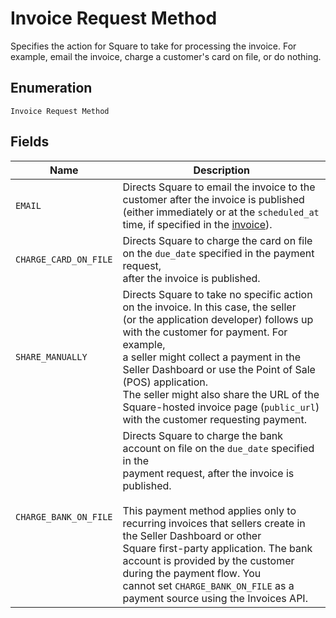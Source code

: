 
# Invoice Request Method

Specifies the action for Square to take for processing the invoice. For example,
email the invoice, charge a customer's card on file, or do nothing.

## Enumeration

`Invoice Request Method`

## Fields

| Name | Description |
|  --- | --- |
| `EMAIL` | Directs Square to email the invoice to the customer after the invoice is published<br>(either immediately or at the `scheduled_at` time, if specified in the [invoice](#type-invoice)). |
| `CHARGE_CARD_ON_FILE` | Directs Square to charge the card on file on the `due_date` specified in the payment request,<br>after the invoice is published. |
| `SHARE_MANUALLY` | Directs Square to take no specific action on the invoice. In this case, the seller<br>(or the application developer) follows up with the customer for payment. For example,<br>a seller might collect a payment in the Seller Dashboard or use the Point of Sale (POS) application.<br>The seller might also share the URL of the Square-hosted invoice page (`public_url`) with the customer requesting payment. |
| `CHARGE_BANK_ON_FILE` | Directs Square to charge the bank account on file on the `due_date` specified in the<br>payment request, after the invoice is published.<br><br>This payment method applies only to recurring invoices that sellers create in the Seller Dashboard or other<br>Square first-party application. The bank account is provided by the customer during the payment flow. You<br>cannot set `CHARGE_BANK_ON_FILE` as a payment source using the Invoices API. |

